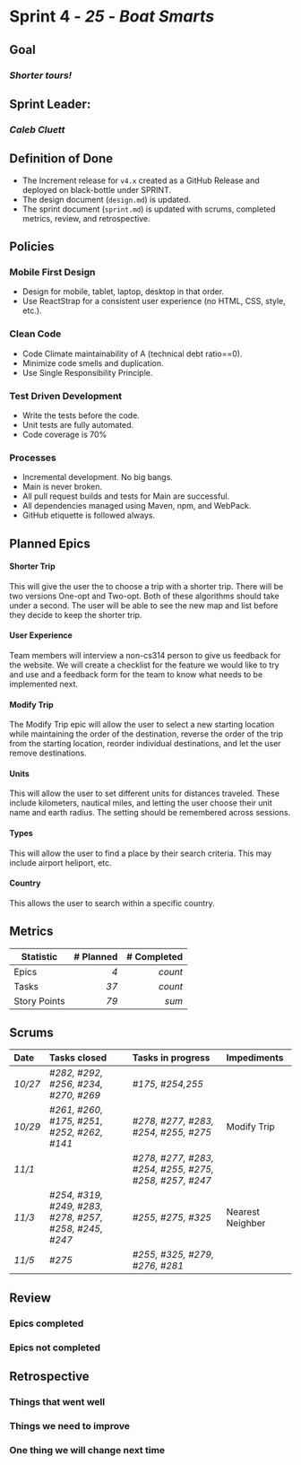 # Sprint 4 - *25* - *Boat Smarts*


## Goal
### *Shorter tours!*

## Sprint Leader: 
### *Caleb Cluett*

## Definition of Done

* The Increment release for `v4.x` created as a GitHub Release and deployed on black-bottle under SPRINT.
* The design document (`design.md`) is updated.
* The sprint document (`sprint.md`) is updated with scrums, completed metrics, review, and retrospective.

## Policies

### Mobile First Design
* Design for mobile, tablet, laptop, desktop in that order.
* Use ReactStrap for a consistent user experience (no HTML, CSS, style, etc.).

### Clean Code
* Code Climate maintainability of A (technical debt ratio==0).
* Minimize code smells and duplication.
* Use Single Responsibility Principle.

### Test Driven Development
* Write the tests before the code.
* Unit tests are fully automated.
* Code coverage is 70%

### Processes
* Incremental development.  No big bangs.
* Main is never broken. 
* All pull request builds and tests for Main are successful.
* All dependencies managed using Maven, npm, and WebPack.
* GitHub etiquette is followed always.


## Planned Epics


#### Shorter Trip
This will give the user the to choose a trip with a shorter trip. There will be two versions One-opt and Two-opt. Both of these algorithms should take under a second.
The user will be able to see the new map and list before they decide to keep the shorter trip.

#### User Experience
Team members will interview a non-cs314 person to give us feedback for the website. We will create a checklist for the feature we would like to try and use and a feedback form for the team to know what needs to be implemented next.

#### Modify Trip
The Modify Trip epic will allow the user to select a new starting location while maintaining the order of the destination, reverse the order of the trip from the starting location, reorder individual destinations, and let the user remove destinations.

#### Units
This will allow the user to set different units for distances traveled. These include kilometers, nautical miles, and letting the user choose their unit name and earth radius. The setting should be remembered across sessions.

#### Types
This will allow the user to find a place by their search criteria. This may include airport heliport, etc.
		
#### Country
This allows the user to search within a specific country.

## Metrics

| Statistic | # Planned | # Completed |
| --- | ---: | ---: |
| Epics | *4* | *count* |
| Tasks |  *37*   | *count* | 
| Story Points |  *79*  | *sum* | 



## Scrums

| Date | Tasks closed  | Tasks in progress | Impediments |
| :--- | :--- | :--- | :--- |
| *10/27* | *#282, #292, #256, #234, #270, #269* | *#175, #254,255* |  | 
| *10/29* | *#261, #260, #175, #251, #252, #262, #141* | *#278, #277, #283, #254, #255, #275* | Modify Trip|
| *11/1* | | *#278, #277, #283, #254, #255, #275, #258, #257, #247* | |
| *11/3* | *#254, #319, #249, #283, #278, #257, #258, #245, #247* | *#255, #275, #325* | Nearest Neighber |
| *11/5* | *#275* | *#255, #325, #279, #276, #281* | |



## Review

### Epics completed  

### Epics not completed 

## Retrospective

### Things that went well

### Things we need to improve

### One thing we will change next time
